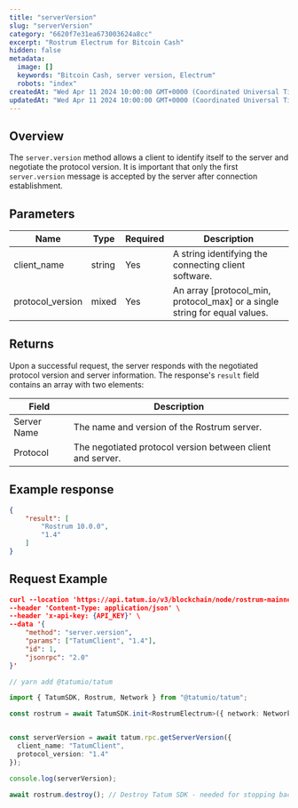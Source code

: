 ```yaml
---
title: "serverVersion"
slug: "serverVersion"
category: "6620f7e31ea673003624a8cc"
excerpt: "Rostrum Electrum for Bitcoin Cash"
hidden: false
metadata:
  image: []
  keywords: "Bitcoin Cash, server version, Electrum"
  robots: "index"
createdAt: "Wed Apr 11 2024 10:00:00 GMT+0000 (Coordinated Universal Time)"
updatedAt: "Wed Apr 11 2024 10:00:00 GMT+0000 (Coordinated Universal Time)"
---
```


## Overview

The `server.version` method allows a client to identify itself to the server and negotiate the protocol version. It is important that only the first `server.version` message is accepted by the server after connection establishment.

## Parameters

| Name              | Type   | Required | Description                                                                 |
| ----------------- | ------ | -------- | --------------------------------------------------------------------------- |
| client_name       | string | Yes      | A string identifying the connecting client software.                        |
| protocol_version  | mixed  | Yes      | An array [protocol_min, protocol_max] or a single string for equal values.  |

## Returns

Upon a successful request, the server responds with the negotiated protocol version and server information. The response's `result` field contains an array with two elements:

| Field       | Description                                           |
| ----------- | ----------------------------------------------------- |
| Server Name | The name and version of the Rostrum server.           |
| Protocol    | The negotiated protocol version between client and server. |

## Example response

```json
{
    "result": [
        "Rostrum 10.0.0",
        "1.4"
    ]
}
```
## Request Example

```json cURL
curl --location 'https://api.tatum.io/v3/blockchain/node/rostrum-mainnet/' \
--header 'Content-Type: application/json' \
--header 'x-api-key: {API_KEY}' \
--data '{
    "method": "server.version",
    "params": ["TatumClient", "1.4"],
    "id": 1,
    "jsonrpc": "2.0"
}'
```
```typescript
// yarn add @tatumio/tatum

import { TatumSDK, Rostrum, Network } from "@tatumio/tatum";

const rostrum = await TatumSDK.init<RostrumElectrum>({ network: Network.ROSTRUM_MAINNET });


const serverVersion = await tatum.rpc.getServerVersion({
  client_name: "TatumClient",
  protocol_version: "1.4"
});

console.log(serverVersion);

await rostrum.destroy(); // Destroy Tatum SDK - needed for stopping background jobs

```

